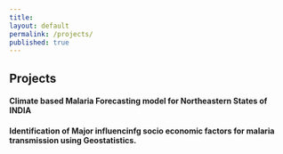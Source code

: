 ```yaml
---
title:
layout: default
permalink: /projects/
published: true
---
```


## Projects

#### Climate based Malaria Forecasting model for Northeastern States of INDIA
#### Identification of Major influencinfg socio economic factors for malaria transmission using Geostatistics.

